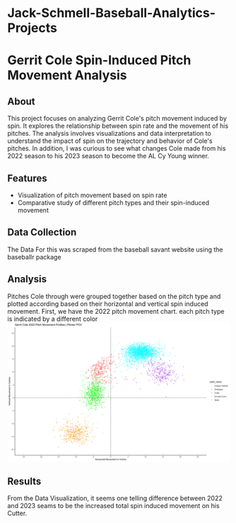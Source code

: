 # Jack-Schmell-Baseball-Analytics-Projects


# Gerrit Cole Spin-Induced Pitch Movement Analysis

## About

This project focuses on analyzing Gerrit Cole's pitch movement induced by spin. It explores the relationship between spin rate and the movement of his pitches. The analysis involves visualizations and data interpretation to understand the impact of spin on the trajectory and behavior of Cole's pitches.
In addition, I was curious to see what changes Cole made from his 2022 season to his 2023 season to become the AL Cy Young winner.

## Features

- Visualization of pitch movement based on spin rate
- Comparative study of different pitch types and their spin-induced movement

## Data Collection
The Data For this was scraped from the baseball savant website using the baseballr package

## Analysis
Pitches Cole through were grouped together based on the pitch type and plotted according based on their horizontal and vertical spin induced movement. First, we have the 2022 pitch movement chart. each pitch type is indicated by a different color 
<img src= 'Screen Shot 2024-01-03 at 3.05.37 PM.png'>




## Results
From the Data Visualization, it seems one telling difference between 2022 and 2023 seams to be the increased total spin induced movement on his Cutter. 




